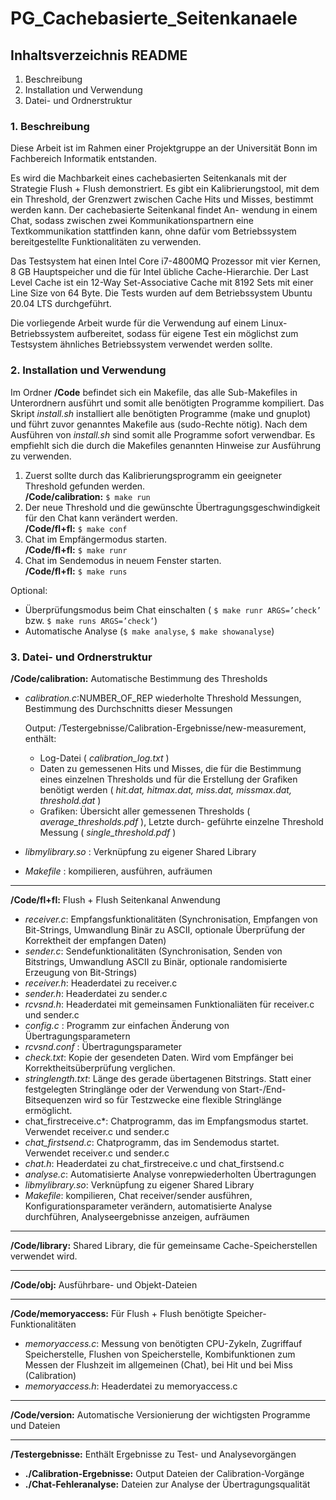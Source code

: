 # PG_Cachebasierte_Seitenkanaele
## Inhaltsverzeichnis README
1. Beschreibung
2. Installation und Verwendung
3. Datei- und Ordnerstruktur


### 1. Beschreibung
Diese Arbeit ist im Rahmen einer Projektgruppe an der Universität Bonn im Fachbereich Informatik entstanden.

Es wird die Machbarkeit eines cachebasierten Seitenkanals mit der Strategie
Flush + Flush demonstriert. Es gibt ein Kalibrierungstool, mit dem ein Threshold, der Grenzwert
zwischen Cache Hits und Misses, bestimmt werden kann. Der cachebasierte Seitenkanal findet An-
wendung in einem Chat, sodass zwischen zwei Kommunikationspartnern eine Textkommunikation
stattfinden kann, ohne dafür vom Betriebssystem bereitgestellte Funktionalitäten zu verwenden.

Das Testsystem hat einen Intel Core i7-4800MQ Prozessor mit vier Kernen, 8 GB Hauptspeicher
und die für Intel übliche Cache-Hierarchie. Der Last Level Cache ist ein 12-Way Set-Associative
Cache mit 8192 Sets mit einer Line Size von 64 Byte. Die Tests wurden auf dem Betriebssystem
Ubuntu 20.04 LTS durchgeführt.

Die vorliegende Arbeit wurde für die Verwendung auf einem Linux-Betriebssystem aufbereitet,
sodass für eigene Test ein möglichst zum Testsystem ähnliches Betriebssystem verwendet werden
sollte.

### 2. Installation und Verwendung

Im Ordner **/Code** befindet sich ein Makefile, das alle Sub-Makefiles in Unterordnern ausführt
und somit alle benötigten Programme kompiliert. Das Skript *install.sh* installiert alle benötigten
Programme (make und gnuplot) und führt zuvor genanntes Makefile aus (sudo-Rechte nötig). Nach
dem Ausführen von *install.sh* sind somit alle Programme sofort verwendbar. Es empfiehlt sich die
durch die Makefiles genannten Hinweise zur Ausführung zu verwenden.

1. Zuerst sollte durch das Kalibrierungsprogramm ein geeigneter Threshold gefunden werden.  
**/Code/calibration:** `$ make run`
2. Der neue Threshold und die gewünschte Übertragungsgeschwindigkeit für den Chat kann verändert werden.  
**/Code/fl+fl:** `$ make conf`
3. Chat im Empfängermodus starten.  
**/Code/fl+fl:** `$ make runr`
4. Chat im Sendemodus in neuem Fenster starten.  
**/Code/fl+fl:** `$ make runs`

Optional:
* Überprüfungsmodus beim Chat einschalten ( `$ make runr ARGS=’check’` bzw. `$ make runs ARGS=’check’`)
* Automatische Analyse (`$ make analyse`, `$ make showanalyse`)


### 3. Datei- und Ordnerstruktur

**/Code/calibration:** Automatische Bestimmung des Thresholds

* *calibration.c*:NUMBER_OF_REP wiederholte Threshold Messungen, Bestimmung des Durchschnitts dieser Messungen  
  
    Output: /Testergebnisse/Calibration-Ergebnisse/new-measurement, enthält:  
    * Log-Datei ( _calibration_log.txt_ )
    * Daten zu gemessenen Hits und Misses, die für die Bestimmung eines einzelnen Thresholds und für die Erstellung der Grafiken benötigt werden ( _hit.dat, hitmax.dat, miss.dat,_
    _missmax.dat, threshold.dat_ )
    * Grafiken: Übersicht aller gemessenen Thresholds ( _average_thresholds.pdf_ ), Letzte durch-
    geführte einzelne Threshold Messung ( _single_threshold.pdf_ )
* _libmylibrary.so_ : Verknüpfung zu eigener Shared Library
* _Makefile_ : kompilieren, ausführen, aufräumen

-------------------------------------------------------

**/Code/fl+fl:** Flush + Flush Seitenkanal Anwendung

* *receiver.c*: Empfangsfunktionalitäten (Synchronisation, Empfangen von Bit-Strings, Umwandlung Binär zu ASCII, optionale Überprüfung der Korrektheit der empfangen Daten)
* *sender.c*: Sendefunktionalitäten (Synchronisation, Senden von Bitstrings, Umwandlung ASCII zu Binär, optionale randomisierte Erzeugung von Bit-Strings)
* *receiver.h*: Headerdatei zu receiver.c
* *sender.h*: Headerdatei zu sender.c
* *rcvsnd.h*: Headerdatei mit gemeinsamen Funktionaliäten für receiver.c und sender.c
* *config.c* : Programm zur einfachen Änderung von Übertragungsparametern
* *rcvsnd.conf* : Übertragungsparameter
* *check.txt*: Kopie der gesendeten Daten. Wird vom Empfänger bei Korrektheitsüberprüfung
verglichen.
* *stringlength.txt*: Länge des gerade übertagenen Bitstrings. Statt einer festgelegten Stringlänge
oder der Verwendung von Start-/End-Bitsequenzen wird so für Testzwecke eine flexible
Stringlänge ermöglicht.
* chat_firstreceive.c*: Chatprogramm, das im Empfangsmodus startet. Verwendet receiver.c und
sender.c
* *chat_firstsend.c*: Chatprogramm, das im Sendemodus startet. Verwendet receiver.c und sender.c
* *chat.h*: Headerdatei zu chat_firstreceive.c und chat_firstsend.c
* *analyse.c*: Automatisierte Analyse vonrepwiederholten Übertragungen
* *libmylibrary.so*: Verknüpfung zu eigener Shared Library
* *Makefile*: kompilieren, Chat receiver/sender ausführen, Konfigurationsparameter verändern,
automatisierte Analyse durchführen, Analyseergebnisse anzeigen, aufräumen

-------------------------------

**/Code/library:** Shared Library, die für gemeinsame Cache-Speicherstellen verwendet wird.

-----------------------------

**/Code/obj:** Ausführbare- und Objekt-Dateien

---------------------

**/Code/memoryaccess:** Für Flush + Flush benötigte Speicher-Funktionalitäten
* *memoryaccess.c*: Messung von benötigten CPU-Zykeln, Zugriffauf Speicherstelle, Flushen von
Speicherstelle, Kombifunktionen zum Messen der Flushzeit im allgemeinen (Chat), bei Hit
und bei Miss (Calibration)
* *memoryaccess.h*: Headerdatei zu memoryaccess.c

--------------------------

**/Code/version:** Automatische Versionierung der wichtigsten Programme und Dateien

------------------------

**/Testergebnisse:** Enthält Ergebnisse zu Test- und Analysevorgängen
* **./Calibration-Ergebnisse:** Output Dateien der Calibration-Vorgänge
* **./Chat-Fehleranalyse:** Dateien zur Analyse der Übertragungsqualität
